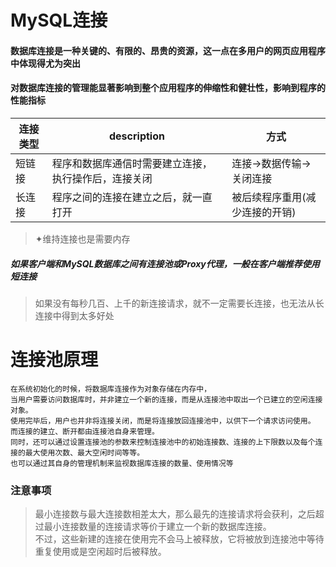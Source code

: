 # MySQL连接
#### 数据库连接是一种关键的、有限的、昂贵的资源，这一点在多用户的网页应用程序中体现得尤为突出
#### 对数据库连接的管理能显著影响到整个应用程序的伸缩性和健壮性，影响到程序的性能指标
连接类型|description|方式
---|---|---
短链接|程序和数据库通信时需要建立连接，执行操作后，连接关闭|连接→数据传输→关闭连接
长连接|程序之间的连接在建立之后，就一直打开|被后续程序重用(减少连接的开销)
> ✦维持连接也是需要内存

##### 如果客户端和MySQL数据库之间有连接池或Proxy代理，一般在客户端推荐使用短连接
> 如果没有每秒几百、上千的新连接请求，就不一定需要长连接，也无法从长连接中得到太多好处

# 连接池原理
```
在系统初始化的时候，将数据库连接作为对象存储在内存中，
当用户需要访问数据库时，并非建立一个新的连接，而是从连接池中取出一个已建立的空闲连接对象。
使用完毕后，用户也并非将连接关闭，而是将连接放回连接池中，以供下一个请求访问使用。
而连接的建立、断开都由连接池自身来管理。
同时，还可以通过设置连接池的参数来控制连接池中的初始连接数、连接的上下限数以及每个连接的最大使用次数、最大空闲时间等等。
也可以通过其自身的管理机制来监视数据库连接的数量、使用情况等
```
### 注意事项
> 最小连接数与最大连接数相差太大，那么最先的连接请求将会获利，之后超过最小连接数量的连接请求等价于建立一个新的数据库连接。   
> 不过，这些新建的连接在使用完不会马上被释放，它将被放到连接池中等待重复使用或是空闲超时后被释放。   


